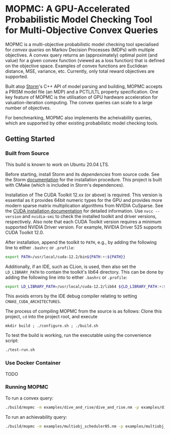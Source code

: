 # MOPMC: A GPU-Accelerated Probabilistic Model Checking Tool for Multi-Objective Convex Queries

MOPMC is a multi-objective probabilistic model checking tool specialised for _convex queries_ on Markov Decision Processes (MDPs) with multiple objectives.
A convex query returns an (approximately) optimal point (and value) for a given convex function (viewed as a loss function) that is defined on the objective space.
Examples of convex functions are Euclidean distance, MSE, variance, etc.
Currently, only total reward objectives are supported.


Built atop [Storm](https://www.stormchecker.org)'s C++ API of model parsing and building, MOPMC accepts a PRISM model file (an MDP) and a PCTL/LTL property specification.
One key feature of MOPMC is the utilisation of GPU hardware acceleration for valuation-iteration computing.
The convex queries can scale to a large number of objectives.

For benchmarking, MOPMC also implements the acheivability queries, which are supported by other existing probabilistic model checking tools.


## Getting Started

### Built from Source

This build is known to work on Ubuntu 20.04 LTS.

Before starting, install Storm and its _dependencies_ from source code. See the Storm [documentation](https://www.stormchecker.org/documentation/obtain-storm/build.html) for the installation procedure.
This project is built with CMake (which is included in Storm's dependences).

<!-- This project uses cmake which should be bundled with Ninja. If Ninja is available you will be able
to make use of the convenient configurations and build script.-->

Installation of The CUDA Toolkit 12.xx (or above) is required.
This version is essential as it provides 64bit numeric types for the GPU and provides more modern
sparse matrix multiplication algorithms from NVIDIA CuSparse.
See the [CUDA installation documentation](https://docs.nvidia.com/cuda/cuda-installation-guide-linux/) for detailed information.
Use `nvcc --version` and `nvidia-smi` to check the installed toolkit and driver versions, respectively. Also note that each CUDA Toolkit version requires a minimum supported NVIDIA Driver version.
For example, NVIDIA Driver 525 supports CUDA Toolkit 12.0.
<!--
```
+---------------------------------------------------------------------------------------+
| NVIDIA-SMI 525.125.06             Driver Version: 525.125.06   CUDA Version: 12.2     |
+-----------------------------------------+----------------------+----------------------+
```
-->

After installation, append the toolkit to `PATH`, e.g., by adding the following line to either `.bashrc` or `.profile`:

```bash
export PATH=/usr/local/cuda-12.2/bin${PATH:+:${PATH}}
```

Additionally, if an IDE, such as CLion, is used, then also set the `LD_LIBRARY_PATH` to contain the toolkit's lib64 directory. This can be done by adding the following line into to  either `.bashrc` or `.profile`:
```bash
export LD_LIBRARY_PATH=/usr/local/cuda-12.2/lib64 ${LD_LIBRARY_PATH:+:${LD_LIBRARY_PATH}}
```
This avoids errors by the IDE debug compiler relating to setting `CMAKE_CUDA_ARCHITECTURES`.

<!--
If your IDE cannot find the Storm header files, you can specify the header search paths so that the Storm source directories
can be indexed (see [Manage CMake project files](https://www.jetbrains.com/help/clion/managing-cmake-project-files.html#nonprj_files)).
This can be done by adding the following line into the current [`CMakeList.txt`](./CMakeLists.txt) file:
```cmake
set(storm_INCLUDE_DIR, ./storm)
```
where `storm` is a symlink to `<YOUR_STORM_ROOT_DIRECTORY>/build/src/storm` created in the project root.
-->

The process of compiling MOPMC from the source is as follows:
Clone this project, `cd` into the project root, and execute

```
mkdir build ; ./configure.sh ; ./build.sh
```

To test the	 build is working, run the executable using the convenience script:
```bash
./test-run.sh
```
### Use Docker Container
TODO

### Running MOPMC
To run a convex query:
```bash
./build/mopmc -m examples/dive_and_rise/dive_and_rise.nm -p examples/dive_and_rise/dive_and_rise_prop_100.props -q convex 
```

To run an achievability query:
```bash
./build/mopmc -m examples/multiobj_scheduler05.nm -p examples/multiobj_scheduler05.pctl -q achievability
```

<!-- This project only computes multi-objective model checking of convex queries. -->

<!--
## Development

`src/main.cpp` is the entry point of the project. 

The first call is to `mopmc::check` which parses a model as a Prism model along with 
properties from a `.pctl` file. These are argument inputs with the first being model and the
second being property inputs. 

Model parsing is done using Storm parsing methods and once done multi-objective model
checking is done by calling:
```c++
mopmc::multiobjective::performMultiObjectiveModelChecking(env, *mdp, formulas[0]->asMultiObjectiveFormula());
```

This class method first preprocesses the multi-objective formulas and model by calling 
methods in 
```c++
src/mopmc-src/model-checking/MultiObjectivePreprocessor.cpp(h)
```

After model construction is complete, MOPMC model checking is conducted using
the methods and classes in `src/mopmc-src/model-checking/MOPMCModelChecking.cpp(h)`.
The class often makes reference to the solvers both `c++` and `CUDA` based located in
`src/mopmc-src/solvers`.
-->
